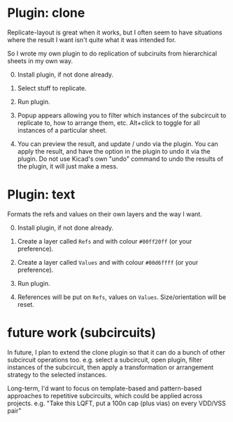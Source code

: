 # Plugin: clone

Replicate-layout is great when it works, but I often seem to have situations where the result I want isn't quite what it was intended for.

So I wrote my own plugin to do replication of subciruits from hierarchical sheets in my own way.

 0. Install plugin, if not done already.

 1. Select stuff to replicate.

 2. Run plugin.

 3. Popup appears allowing you to filter which instances of the subcircuit to replicate to, how to arrange them, etc.  Alt+click to toggle for all instances of a particular sheet.

 4. You can preview the result, and update / undo via the plugin.  You can apply the result, and have the option in the plugin to undo it via the plugin.  Do not use Kicad's own "undo" command to undo the results of the plugin, it will just make a mess.


# Plugin: text

Formats the refs and values on their own layers and the way I want.

 0. Install plugin, if not done already.

 1. Create a layer called `Refs` and with colour `#00ff20ff` (or your preference).

 2. Create a layer called `Values` and with colour `#00d6ffff` (or your preference).

 3. Run plugin.

 4. References will be put on `Refs`, values on `Values`.  Size/orientation will be reset.


# future work (subcircuits)

In future, I plan to extend the clone plugin so that it can do a bunch of other subcircuit operations too.
e.g. select a subcircuit, open plugin, filter instances of the subcircuit, then apply a transformation or arrangement strategy to the selected instances.

Long-term, I'd want to focus on template-based and pattern-based approaches to repetitive subcircuits, which could be applied across projects.
e.g. "Take this LQFT, put a 100n cap (plus vias) on every VDD/VSS pair"
